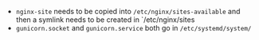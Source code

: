 - `nginx-site` needs to be copied into `/etc/nginx/sites-available` and then a symlink needs to be created in `/etc/nginx/sites
- `gunicorn.socket` and `gunicorn.service` both go in `/etc/systemd/system/`
